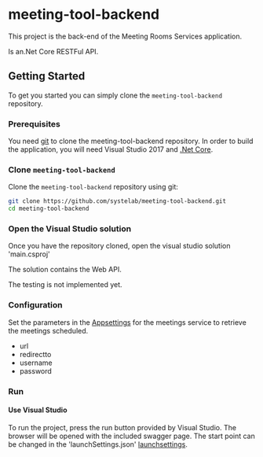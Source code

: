 # meeting-tool-backend

This project is the back-end of the Meeting Rooms Services application. 

Is an.Net Core RESTFul API.

## Getting Started

To get you started you can simply clone the `meeting-tool-backend` repository.

### Prerequisites

You need [git][git] to clone the meeting-tool-backend repository.
In order to build the application, you will need Visual Studio 2017 and [.Net Core][dotnet].

### Clone `meeting-tool-backend`

Clone the `meeting-tool-backend` repository using git:

```bash
git clone https://github.com/systelab/meeting-tool-backend.git
cd meeting-tool-backend
```
### Open the Visual Studio solution

Once you have the repository cloned, open the visual studio solution 'main.csproj'

The solution contains the Web API.

The testing is not implemented yet.

### Configuration

Set the parameters in the [Appsettings][appsettings] for the meetings service to retrieve the meetings scheduled.
- url
- redirectto
- username
- password

### Run

#### Use Visual Studio
To run the project, press the run button provided by Visual Studio. The browser will be opened with the included swagger page. The start point can be changed in the 'launchSettings.json' [launchsettings].

[launchsettings]:https://github.com/systelab/meeting-room-service-backend/blob/master/src/main/Properties/launchSettings.json
[appsettings]:https://github.com/systelab/meeting-room-service-backend/blob/master/src/main/appsettings.json
[git]: https://git-scm.com/
[dotnet]:https://www.microsoft.com/net/download/windows
